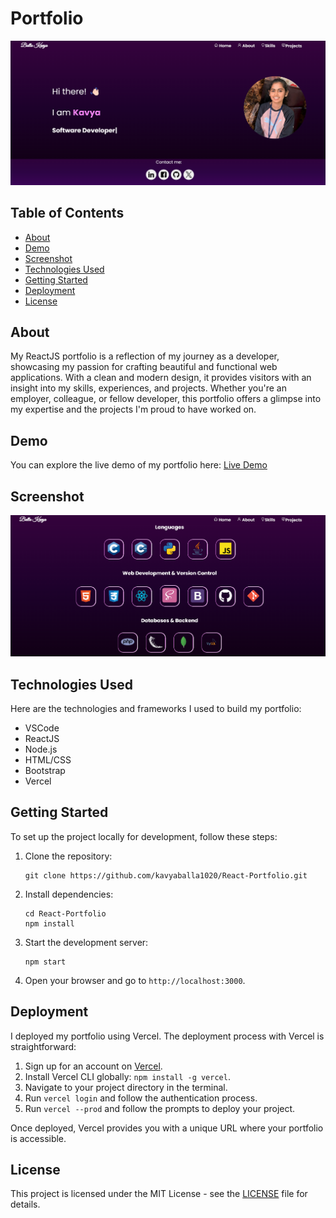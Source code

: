 # Portfolio

![Balla Kavya Portfolio](images/home.png)

## Table of Contents

- [About](#about)
- [Demo](#demo)
- [Screenshot](#screenshot)
- [Technologies Used](#technologies-used)
- [Getting Started](#getting-started)
- [Deployment](#deployment)
- [License](#license)

## About

My ReactJS portfolio is a reflection of my journey as a developer, showcasing my passion for crafting beautiful and functional web applications. With a clean and modern design, it provides visitors with an insight into my skills, experiences, and projects. Whether you're an employer, colleague, or fellow developer, this portfolio offers a glimpse into my expertise and the projects I'm proud to have worked on.

## Demo

You can explore the live demo of my portfolio here: [Live Demo](https://ballakavya.vercel.app/)

## Screenshot

![Balla Kavya Portfolio](images/skills.png)

## Technologies Used

Here are the technologies and frameworks I used to build my portfolio:

- VSCode
- ReactJS
- Node.js
- HTML/CSS
- Bootstrap
- Vercel

## Getting Started

To set up the project locally for development, follow these steps:

1. Clone the repository:
   ```
   git clone https://github.com/kavyaballa1020/React-Portfolio.git
   ```
2. Install dependencies:
   ```
   cd React-Portfolio
   npm install
   ```
3. Start the development server:
   ```
   npm start
   ```









4. Open your browser and go to `http://localhost:3000`.

## Deployment

I deployed my portfolio using Vercel. The deployment process with Vercel is straightforward:

1. Sign up for an account on [Vercel](https://vercel.com/).
2. Install Vercel CLI globally: `npm install -g vercel`.
3. Navigate to your project directory in the terminal.
4. Run `vercel login` and follow the authentication process.
5. Run `vercel --prod` and follow the prompts to deploy your project.

Once deployed, Vercel provides you with a unique URL where your portfolio is accessible.

## License

This project is licensed under the MIT License - see the [LICENSE](LICENSE) file for details.
